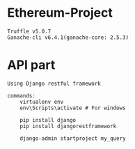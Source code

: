 # Ethereum-Project

	Truffle v5.0.7
	Ganache-cli v6.4.1(ganache-core: 2.5.3)

# API part

	Using Django restful framework

	commands:
		virtualenv env
		env\Scripts\activate # For windows
		
		pip install django
		pip install djangorestframework

		django-admin startproject my_query
		
